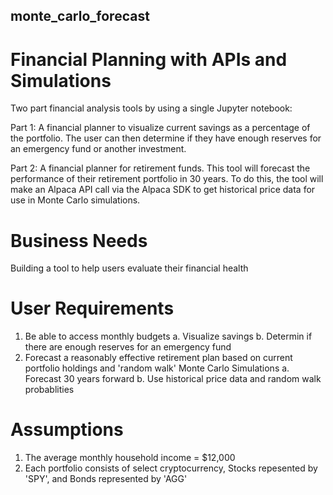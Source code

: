 ## monte_carlo_forecast

# Financial Planning with APIs and Simulations

Two part financial analysis tools by using a single Jupyter notebook:

Part 1: A financial planner to visualize current savings as a percentage of the portfolio. The user can then determine if they have enough reserves for an emergency fund or another investment.

Part 2: A financial planner for retirement funds. This tool will forecast the performance of their retirement portfolio in 30 years. To do this, the tool will make an Alpaca API call via the Alpaca SDK to get historical price data for use in Monte Carlo simulations.

# Business Needs
Building a tool to help users evaluate their financial health

# User Requirements
1. Be able to access monthly budgets
    a. Visualize savings
    b. Determin if there are enough reserves for an emergency fund
2. Forecast a reasonably effective retirement plan based on current portfolio holdings and 'random walk' Monte Carlo Simulations
    a. Forecast 30 years forward
    b. Use historical price data and random walk probablities

# Assumptions
1. The average monthly household income = $12,000
2. Each portfolio consists of select cryptocurrency, Stocks repesented by 'SPY', and Bonds represented by 'AGG'
